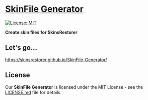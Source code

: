 # [SkinFile Generator](https://skinsrestorer.github.io/SkinFile-Generator/)

[![License: MIT](https://img.shields.io/github/license/SkinsRestorer/SkinFile-Generator.svg)](https://opensource.org/licenses/MIT)

**Create skin files for SkinsRestorer**

## Let's go...
https://skinsrestorer.github.io/SkinFile-Generator/

## License
Our **SkinFile Generator** is licensed under the MIT License - see the [LICENSE.md](https://github.com/SkinsRestorer/SkinFile-Generator/blob/main/LICENSE) file for details.
